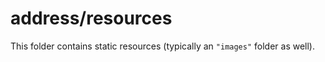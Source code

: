 # address/resources

This folder contains static resources (typically an `"images"` folder as well).
